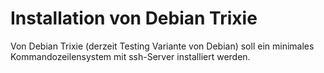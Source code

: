 # Installation von Debian Trixie

Von Debian Trixie (derzeit Testing Variante von Debian) soll ein minimales Kommandozeilensystem mit ssh-Server installiert werden.


